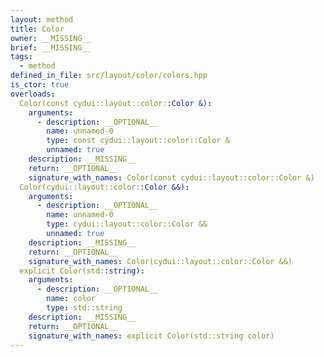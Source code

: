 ```yaml
---
layout: method
title: Color
owner: __MISSING__
brief: __MISSING__
tags:
  - method
defined_in_file: src/layout/color/colors.hpp
is_ctor: true
overloads:
  Color(const cydui::layout::color::Color &):
    arguments:
      - description: __OPTIONAL__
        name: unnamed-0
        type: const cydui::layout::color::Color &
        unnamed: true
    description: __MISSING__
    return: __OPTIONAL__
    signature_with_names: Color(const cydui::layout::color::Color &)
  Color(cydui::layout::color::Color &&):
    arguments:
      - description: __OPTIONAL__
        name: unnamed-0
        type: cydui::layout::color::Color &&
        unnamed: true
    description: __MISSING__
    return: __OPTIONAL__
    signature_with_names: Color(cydui::layout::color::Color &&)
  explicit Color(std::string):
    arguments:
      - description: __OPTIONAL__
        name: color
        type: std::string
    description: __MISSING__
    return: __OPTIONAL__
    signature_with_names: explicit Color(std::string color)
---
```

